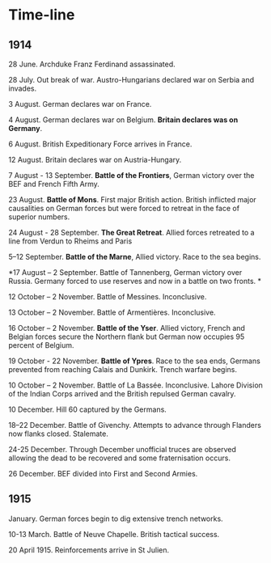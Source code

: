 # Time-line

## 1914

28 June. Archduke Franz Ferdinand assassinated.	

28 July. Out break of war.  Austro-Hungarians declared war on Serbia and invades.

3 August. German declares war on France.

4 August. German declares war on Belgium. **Britain declares was on Germany**.

6 August. British Expeditionary Force arrives in France. 

12 August. Britain declares war on Austria-Hungary.

7 August - 13 September. **Battle of the Frontiers**, German victory over the BEF and French Fifth Army.

23 August. **Battle of Mons**. First major British action. British inflicted major causalities on German forces but were forced to retreat in the face of superior numbers. 

24 August - 28 September. **The Great Retreat**. Allied forces retreated to a line from Verdun to Rheims and Paris

5–12 September. **Battle of the Marne**, Allied victory. Race to the sea begins.  	

*17 August – 2 September. Battle of Tannenberg, German victory over Russia. Germany forced to use reserves and now in a battle on two fronts. *

12 October – 2 November. Battle of Messines. Inconclusive.

13 October – 2 November. Battle of Armentières. Inconclusive. 

16 October – 2 November. **Battle of the Yser**. Allied victory, French and Belgian forces secure the Northern flank but German now occupies 95 percent of Belgium. 

19 October - 22 November. **Battle of Ypres**. Race to the sea ends, Germans prevented from reaching Calais and Dunkirk. Trench warfare begins.

10 October – 2 November. Battle of La Bassée. Inconclusive. Lahore Division of the Indian Corps arrived and the British repulsed German cavalry. 

10 December. Hill 60 captured by the Germans. 

18–22 December. Battle of Givenchy. Attempts to advance through Flanders now flanks closed. Stalemate. 

24-25 December. Through December unofficial truces are observed allowing the dead to be recovered and some fraternisation occurs.

26 December. BEF divided into First and Second Armies. 

## 1915

January. German forces begin to dig extensive trench networks. 

10-13 March. Battle of Neuve Chapelle. British tactical success. 

20 April 1915. Reinforcements arrive in St Julien.



